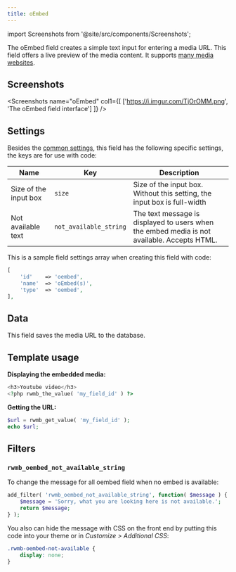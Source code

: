 ```yaml
---
title: oEmbed
---
```


import Screenshots from '@site/src/components/Screenshots';

The oEmbed field creates a simple text input for entering a media URL. This field offers a live preview of the media content. It supports [many media websites](https://codex.wordpress.org/Embeds).

## Screenshots

<Screenshots name="oEmbed" col1={[
    ['https://i.imgur.com/TjOrOMM.png', 'The oEmbed field interface']
]} />

## Settings

Besides the [common settings](/field-settings/), this field has the following specific settings, the keys are for use with code:

Name | Key | Description
--- | --- | ---
Size of the input box | `size` | Size of the input box. Without this setting, the input box is full-width
Not available text | `not_available_string` | The text message is displayed to users when the embed media is not available. Accepts HTML.

This is a sample field settings array when creating this field with code:

```php
[
    'id'    => 'oembed',
    'name'  => 'oEmbed(s)',
    'type'  => 'oembed',
],
```

## Data

This field saves the media URL to the database.

## Template usage

**Displaying the embedded media:**

```php
<h3>Youtube video</h3>
<?php rwmb_the_value( 'my_field_id' ) ?>
```

**Getting the URL:**

```php
$url = rwmb_get_value( 'my_field_id' );
echo $url;
```

## Filters

### `rwmb_oembed_not_available_string`

To change the message for all oembed field when no embed is available:

```php
add_filter( 'rwmb_oembed_not_available_string', function( $message ) {
    $message = 'Sorry, what you are looking here is not available.';
    return $message;
} );
```

You also can hide the message with CSS on the front end by putting this code into your theme or in *Customize > Additional CSS*:

```css
.rwmb-oembed-not-available {
    display: none;
}
```
